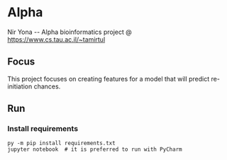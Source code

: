 # Alpha
Nir Yona -- Alpha bioinformatics project
@ https://www.cs.tau.ac.il/~tamirtul

## Focus
This project focuses on creating features for a model that will predict re-initiation chances.

## Run

### Install requirements
```shell
py -m pip install requirements.txt
jupyter notebook  # it is preferred to run with PyCharm
```